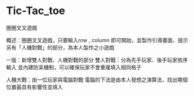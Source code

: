 # Tic-Tac_toe
圈圈叉叉遊戲

概述：圈圈叉叉遊戲，只要輸入row , column 即可開始，並製作引導畫面、提示
另有「人機對戰」的部分，為本人製作之小遊戲

一版：新增雙人對戰、人機對戰的部分
雙人對戰：分為先手玩家、後手玩家依序輸入
並內建防呆機制，可以確保玩家不會重複填入相同格子

人機大戰：由一位玩家與電腦對戰
電腦的下法是由本人發想之演算法，找出哪個位置最具有影響性並填入
